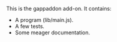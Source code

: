 This is the gappaddon add-on.  It contains:

* A program (lib/main.js).
* A few tests.
* Some meager documentation.
